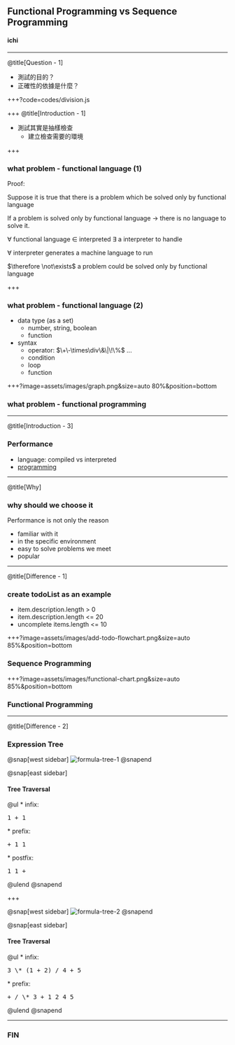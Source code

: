 ## Functional Programming vs Sequence Programming

#### <span class="speaker">ichi</span>

---
@title[Question - 1]

* 測試的目的？
* 正確性的依據是什麼？

+++?code=codes/division.js

+++
@title[Introduction - 1]

* 測試其實是抽樣檢查
  * 建立檢查需要的環境

+++

### what problem - functional language (1)

Proof:

<div class="proof">

Suppose it is true that there is a problem which be solved only by functional language <br>

If a problem is solved only by functional language $\rightarrow$ there is no language to solve it.<br>

$\forall$ functional language $\in$  interpreted $\exists$ a interpreter to handle<br>

$\forall$ interpreter generates a machine language to run<br>

$\therefore \not\exists$ a problem could be solved only by functional language

</div>

+++

### what problem - functional language (2)

* data type (as a set)
  * number, string, boolean
  * function
* syntax
  * operator: $\+\-\times\div\&\|\!\%$ ...
  * condition
  * loop
  * function

+++?image=assets/images/graph.png&size=auto 80%&position=bottom

### what problem - functional programming

---
@title[Introduction - 3]

### Performance

* language: compiled vs interpreted
* [programming](#/2/3)

---
@title[Why]

### why should we choose it

Performance is not only the reason

* familiar with it
* in the specific environment
* easy to solve problems we meet
* popular

---
@title[Difference - 1]

### create todoList as an example

* item.description.length > 0
* item.description.length <= 20
* uncomplete items.length <= 10

+++?image=assets/images/add-todo-flowchart.png&size=auto 85%&position=bottom

### Sequence Programming

+++?image=assets/images/functional-chart.png&size=auto 85%&position=bottom

### Functional Programming

---
@title[Difference - 2]

### Expression Tree

@snap[west sidebar]
![formula-tree-1](assets/images/formula-tree-1.png)
@snapend

@snap[east sidebar]
  <h4>Tree Traversal</h4>
  @ul
    * infix: <pre>1 + 1</pre>
    * prefix: <pre>+ 1 1</pre>
    * postfix: <pre>1 1 +</pre>
  @ulend
@snapend

+++

@snap[west sidebar]
![formula-tree-2](assets/images/formula-tree-2.png)
@snapend

@snap[east sidebar]
  <h4>Tree Traversal</h4>
  @ul
    * infix: <pre>3 \* (1 + 2) / 4 + 5</pre>
    * prefix: <pre>+ / \* 3 + 1 2 4 5</pre>
  @ulend
@snapend

---

### FIN
